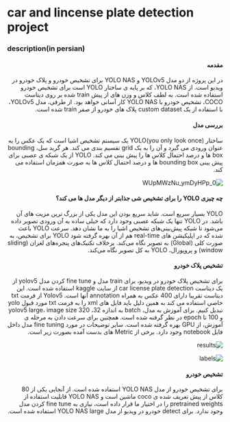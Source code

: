 # car and lincense plate detection project

### description(in persian)
<div dir="rtl">
<h4>مقدمه</h4>
در این پروژه از دو مدل YOLOv5 و YOLO NAS برای تشخیص خودرو و پلاک خودرو در ویدیو است.
از YOLO NAS، که بر پایه ی ساختار YOLO است برای تشخیص خودرو استفاده شده است. به لطف کلاس و وزن های از پیش train شده بر روی دیتاست COCO، تشخیص خودرو با YOLO NAS کار آسانی خواهد بود. از طرفی، مدل YOLOv5، با استفاده از یک custom dataset پلاک های خودرو از صفر train شده است.

 <h4>بررسی مدل</h4>
ساختار (YOLO(you only look once یک سیستم تشخیص اشیا است که یک عکس را به عنوان ورودی می گیرد و آن را به یک grid تقسیم بندی می کند. هر گرید سل، bounding box ها و درصد احتمال کلاس ها را پیش بینی می کند.
YOLO از یک شبکه ی عصبی برای پیش بینی bounding box ها و درصد احتمال کلاس ها به صورت همزمان استفاده می کند.
 
![0_WUpMWzNu_ymDyHPp](https://github.com/dev-parsa/object-detection/assets/105069707/32dcd8b7-5627-45b4-b9e3-b9dd4a7a971c)
 
 <h4>چه چیزی YOLO را برای تشخیص شی جذابتر از دیگر مدل ها می کند؟</h4>
YOLO بسیار سریع است. شاید سریع بودن این مدل یکی از بزرگ ترین مزیت های آن باشد. در YOLO تنها یک شبکه عصبی وجود دارد که خیلی ساده به آن ورودی تصویر داده می‌شود تا شبکه پیش‌بینی‌های تشخیص اشیا را به ما نشان دهد. سرعت YOLO باعث شده که در اپلیکیشن های real-time هم از آن بهره گرفته شود
YOLO برای تشخیص، به صورت کلی (Global) به تصویر نگاه می‌کند. برخلاف تکنیک‌های پنجره‌های لغزان (sliding window) و پروپوزال، YOLO به کل تصویر نگاه می‌کند.

  <h4>تشخیص پلاک خودرو</h4>
برای تشخیص پلاک خودرو در ویدیو، برای train مدل و fine tune کردن مدل yolov5 از یک دیتاست car license plate detection از سایت kaggle استفاده شده است. این دیتاست تقریبا دارای 400 عکس به همراه annotation آنها است. Yolov5 از فرمت txt خاصی استفاده می کند به همین دلیل باید فایل های xml را به فرمت txt  مورد قبول yolo تبدیل کنیم.
برای آموزش به مدل، batch به اندازه 32، yolov5 large، image size 320 و 100 تا epoch در نظر گرفنه شده است.
همچنین برای سرعت دادن به مرحله ی آموزش، از GPU بهره گرفته شده است.
سایر توضیحات در مورد fine tuning مدل داخل فایل notebook وجود دارد.
برخی از Metric های بدست آمده بصورت زیر است.

  ![results](https://github.com/dev-parsa/object-detection/assets/105069707/b0ca7aa9-db12-4629-adce-4aaee33b345b)

  ![labels](https://github.com/dev-parsa/object-detection/assets/105069707/14b6e7b9-0a6d-45b4-8261-a718b20e3ad4)

  <h4>تشخیص خودرو</h4>
 برای تشخیص خودرو از مدل YOLO NAS استفاده شده است. از آنجایی یکی از 80 کلاس از پیش تعریف شده ی coco ماشین است و YOLO NAS قابلیت استفاده از pretrained weights را در اختیار ما قرار داده است، نیازی به fine tune کردن مدل وجود ندارد. 
برای detect خودرو در ویدیو از مدل YOLO NAS large استفاده شده است.

  

</div>
